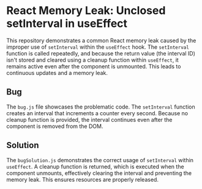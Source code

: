 # React Memory Leak: Unclosed setInterval in useEffect
This repository demonstrates a common React memory leak caused by the improper use of `setInterval` within the `useEffect` hook. The `setInterval` function is called repeatedly, and because the return value (the interval ID) isn't stored and cleared using a cleanup function within `useEffect`, it remains active even after the component is unmounted. This leads to continuous updates and a memory leak.

## Bug
The `bug.js` file showcases the problematic code. The `setInterval` function creates an interval that increments a counter every second.  Because no cleanup function is provided, the interval continues even after the component is removed from the DOM.

## Solution
The `bugSolution.js` demonstrates the correct usage of `setInterval` within `useEffect`.  A cleanup function is returned, which is executed when the component unmounts, effectively clearing the interval and preventing the memory leak. This ensures resources are properly released.